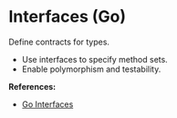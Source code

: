 # Interfaces (Go)

Define contracts for types.

- Use interfaces to specify method sets.
- Enable polymorphism and testability.

**References:**
- [Go Interfaces](https://golang.org/doc/effective_go#interfaces)
